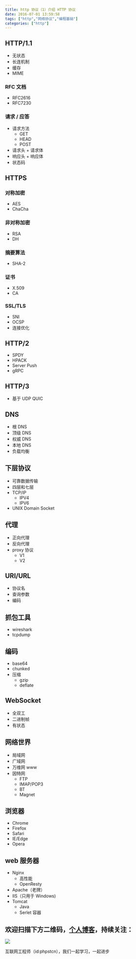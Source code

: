 ```yaml
---
title: http 协议（1）介绍 HTTP 协议
date: 2016-07-01 13:59:58
tags: ["http","网络协议","编程基础"]
categories: ["http"]
---
```


## HTTP/1.1

- 无状态
- 长连机制
- 缓存
- MIME

### RFC 文档

- RFC2616
- RFC7230

### 请求 / 应答

- 请求方法
    - GET
    - HEAD
    - POST
- 请求头 + 请求体
- 响应头 + 响应体
- 状态码

## HTTPS

### 对称加密

- AES
- ChaCha

### 非对称加密

- RSA
- DH

### 摘要算法

- SHA-2

### 证书

- X.509
- CA

### SSL/TLS

- SNI
- OCSP
- 连接优化

## HTTP/2

- SPDY
- HPACK
- Server Push
- gRPC

## HTTP/3

- 基于 UDP QUIC

## DNS

- 根 DNS
- 顶级 DNS
- 权威 DNS
- 本地 DNS
- 负载均衡

## 下层协议

- 可靠数据传输
- 四层和七层
- TCP/IP
    - IPV4
    - IPV6
- UNIX Domain Socket

## 代理

- 正向代理
- 反向代理
- proxy 协议
    - V1
    - V2

## URI/URL

- 协议名
- 查询参数
- 编码

## 抓包工具

- wireshark
- tcpdump

## 编码

- base64
- chunked
- 压缩
    - gzip
    - deflate

## WebSocket

- 全双工
- 二进制帧
- 有状态

## 网络世界

- 局域网
- 广域网
- 万维网 www
- 因特网
    - FTP
    - IMAP/POP3
    - BT
    - Magnet

## 浏览器

- Chrome
- Firefox
- Safari
- IE/Edge
- Opera

## web 服务器

- Nginx
    - 高性能
    - OpenResty
- Apache（老牌）
- IIS（只用于 Windows)
- Tomcat
    - Java
    - Serlet 容器

## 欢迎扫描下方二维码，[个人博客](https://www.phpst.cn)，持续关注：

![](https://ww1.sinaimg.cn/large/a616b9a4gy1g4xzv954a4j20760763yo.jpg)

互联网工程师（id:phpstcn），我们一起学习，一起进步
